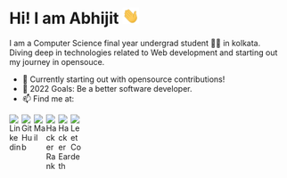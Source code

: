 # Hi! I am Abhijit <img src="https://raw.githubusercontent.com/rudrajit1729/rudrajit1729/master/static/gifs/Hi.gif" width="30px">


I am a Computer Science final year undergrad student 🐱‍💻 in kolkata.
<br>
Diving deep in technologies related to Web development and starting out my journey in opensouce.

- 🌱 Currently starting out with opensource contributions!
- 🤖 2022 Goals: Be a better software developer.
- 📫 Find me at:

<a href="https://www.linkedin.com/in/abhijit-dutta-3800a2193/">
  <img align="left" alt=" Linkedin" width="22px" src="https://cdn.jsdelivr.net/npm/simple-icons@v3/icons/linkedin.svg" />
</a>
<a href="https://github.com/AbhijitDutta338">
  <img align="left" alt=" GitHub" width="22px" src="https://cdn.jsdelivr.net/npm/simple-icons@v3/icons/github.svg" />
</a>
<a href="mailto:abhidutta338@gmail.com">
  <img align="left" alt=" Mail" width="22px" src="https://cdn.jsdelivr.net/npm/simple-icons@v3/icons/gmail.svg" />
</a>
<a href="https://www.hackerrank.com/abhidutta338">
  <img align="left" alt=" HackerRank" width="22px" src="https://cdn.jsdelivr.net/npm/simple-icons@3.13.0/icons/hackerrank.svg" 
</a>
<a href="https://www.hackerearth.com/@abhijit380">
  <img align="left" alt=" HackerEarth" width="22px" src="https://cdn.jsdelivr.net/npm/simple-icons@3.13.0/icons/hackerearth.svg" />
</a>
<a href="https://leetcode.com/Abhijit380/">
  <img align="left" alt=" LeetCode" width="22px" src="https://cdn.jsdelivr.net/npm/simple-icons@3.13.0/icons/leetcode.svg" />
</a>
